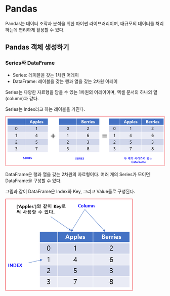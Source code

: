 # Pandas

Pandas는 데이터 조작과 분석을 위한 파이썬 라이브러리이며, 대규모의 데이터를 처리하는데 편리하게 활용할 수 있다. 


## Pandas 객체 생성하기





### Series와 DataFrame

* Series: 레이블을 갖는 1차원 어레이
* DataFrame: 레이블을 갖는 행과 열을 갖는 2차원 어레이


Series는 다양한 자료형을 담을 수 있는 1차원의 어레이이며, 엑셀 문서의 하나의 열 (column)과 같다. 

Series는 Index라고 하는 레이블을 가진다. 

![](../.gitbook/assets/pandas/pandas01.png)



DataFrame은 행과 열을 갖는 2차원의 자료형이다.  여러 개의 Series가 모이면 DataFrame을 구성할 수 있다.







그림과 같이 DataFrame은 Index와 Key, 그리고 Value들로 구성된다. 

![](../.gitbook/assets/pandas/pandas02.png)
